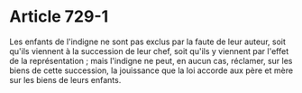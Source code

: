 # Article 729-1

Les enfants de l'indigne ne sont pas exclus par la faute de leur auteur, soit qu'ils viennent à la succession de leur chef, soit qu'ils y viennent par l'effet de la représentation ; mais l'indigne ne peut, en aucun cas, réclamer, sur les biens de cette succession, la jouissance que la loi accorde aux père et mère sur les biens de leurs enfants.